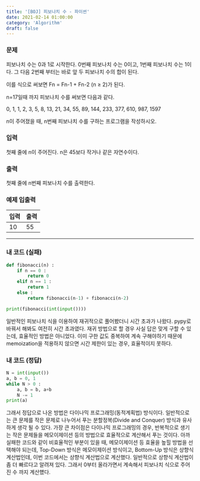 ```yaml
---
title: '[BOJ] 피보나치 수 - 파이썬'
date: 2021-02-14 01:00:00
category: 'Algorithm'
draft: false
---
```


### 문제

피보나치 수는 0과 1로 시작한다. 0번째 피보나치 수는 0이고, 1번째 피보나치 수는 1이다. 그 다음 2번째 부터는 바로 앞 두 피보나치 수의 합이 된다.

이를 식으로 써보면 Fn = Fn-1 + Fn-2 (n ≥ 2)가 된다.

n=17일때 까지 피보나치 수를 써보면 다음과 같다.

0, 1, 1, 2, 3, 5, 8, 13, 21, 34, 55, 89, 144, 233, 377, 610, 987, 1597

n이 주어졌을 때, n번째 피보나치 수를 구하는 프로그램을 작성하시오.

### 입력

첫째 줄에 n이 주어진다. n은 45보다 작거나 같은 자연수이다.

### 출력

첫째 줄에 n번째 피보나치 수를 출력한다.

### 예제 입출력

| 입력 | 출력 |
| ---- | ---- |
| 10   | 55   |

---

### 내 코드 (실패)

```python
def fibonacci(n) :
    if n == 0 :
        return 0
    elif n == 1 :
        return 1
    else :
        return fibonacci(n-1) + fibonacci(n-2)

print(fibonacci(int(input())))
```

일반적인 피보나치 식을 이용하여 재귀적으로 풀어봤더니 시간 초과가 나왔다. pypy로 바꿔서 해봐도 여전히 시간 초과였다. 재귀 방법으로 할 경우 사실 답은 맞게 구할 수 있는데, 효율적인 방법은 아니었다. 이미 구한 값도 중복하여 계속 구해야하기 때문에 memoization을 적용하지 않으면 시간 제한이 있는 경우, 효율적이지 못하다.

### 내 코드 (정답)

```python
N = int(input())
a, b = 0, 1
while N > 0 :
    a, b = b, a+b
    N -= 1
print(a)
```

그래서 정답으로 나온 방법은 다이나믹 프로그래밍(동적계획법) 방식이다. 일반적으로는 큰 문제를 작은 문제로 나누어서 푸는 분할정복(Divide and Conquer) 방식과 유사하게 생각 될 수 있다. 가장 큰 차이점은 다이나믹 프로그래밍의 경우, 반복적으로 생기는 작은 문제들을 메모이제이션 등의 방법으로 효율적으로 계산해서 푸는 것이다. 아까 실패한 코드와 같이 비효율적인 부분이 있을 때, 메모이제이션 등 효율을 높힐 방법을 선택해야 되는데, Top-Down 방식은 메모이제이션 방식이고, Bottom-Up 방식은 상향식 계산법인데, 이번 코드에서는 상향식 계산법으로 계산했다. 일반적으로 상향식 계산법이 좀 더 빠르다고 알려져 있다. 그래서 0부터 올라가면서 계속해서 피보나치 식으로 주어진 수 까지 계산헀다.
